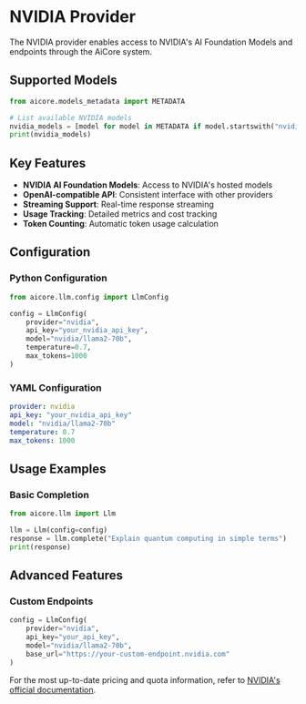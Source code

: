 
# NVIDIA Provider

The NVIDIA provider enables access to NVIDIA's AI Foundation Models and endpoints through the AiCore system.

## Supported Models

```python
from aicore.models_metadata import METADATA

# List available NVIDIA models
nvidia_models = [model for model in METADATA if model.startswith("nvidia/")]
print(nvidia_models)
```

## Key Features

- **NVIDIA AI Foundation Models**: Access to NVIDIA's hosted models
- **OpenAI-compatible API**: Consistent interface with other providers
- **Streaming Support**: Real-time response streaming
- **Usage Tracking**: Detailed metrics and cost tracking
- **Token Counting**: Automatic token usage calculation

## Configuration

### Python Configuration

```python
from aicore.llm.config import LlmConfig

config = LlmConfig(
    provider="nvidia",
    api_key="your_nvidia_api_key",
    model="nvidia/llama2-70b",
    temperature=0.7,
    max_tokens=1000
)
```

### YAML Configuration

```yaml
provider: nvidia
api_key: "your_nvidia_api_key"
model: "nvidia/llama2-70b"
temperature: 0.7
max_tokens: 1000
```

## Usage Examples

### Basic Completion

```python
from aicore.llm import Llm

llm = Llm(config=config)
response = llm.complete("Explain quantum computing in simple terms")
print(response)
```

## Advanced Features

### Custom Endpoints

```python
config = LlmConfig(
    provider="nvidia",
    api_key="your_api_key",
    model="nvidia/llama2-70b",
    base_url="https://your-custom-endpoint.nvidia.com"
)
```

For the most up-to-date pricing and quota information, refer to [NVIDIA's official documentation](https://developer.nvidia.com/ai-foundation-models).